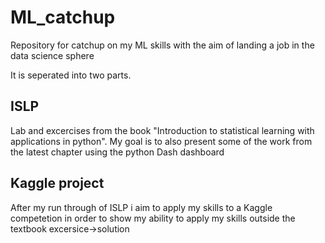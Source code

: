 # ML_catchup
Repository for catchup on my ML skills with the aim of landing a job in the data science sphere

It is seperated into two parts.

## ISLP
Lab and excercises from the book "Introduction to statistical learning with applications in python".
My goal is to also present some of the work from the latest chapter using the python Dash dashboard

## Kaggle project
After my run through of ISLP i aim to apply my skills to a Kaggle competetion in order to show my ability
to apply my skills outside the textbook excersice->solution
